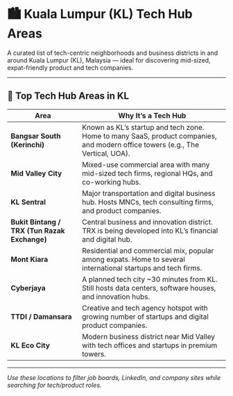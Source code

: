 
# 🏙️ Kuala Lumpur (KL) Tech Hub Areas

A curated list of tech-centric neighborhoods and business districts in and around Kuala Lumpur (KL), Malaysia — ideal for discovering mid-sized, expat-friendly product and tech companies.

---

## 📍 Top Tech Hub Areas in KL

| Area | Why It’s a Tech Hub |
|------|---------------------|
| **Bangsar South (Kerinchi)** | Known as KL’s startup and tech zone. Home to many SaaS, product companies, and modern office towers (e.g., The Vertical, UOA). |
| **Mid Valley City** | Mixed-use commercial area with many mid-sized tech firms, regional HQs, and co-working hubs. |
| **KL Sentral** | Major transportation and digital business hub. Hosts MNCs, tech consulting firms, and product companies. |
| **Bukit Bintang / TRX (Tun Razak Exchange)** | Central business and innovation district. TRX is being developed into KL’s financial and digital hub. |
| **Mont Kiara** | Residential and commercial mix, popular among expats. Home to several international startups and tech firms. |
| **Cyberjaya** | A planned tech city ~30 minutes from KL. Still hosts data centers, software houses, and innovation hubs. |
| **TTDI / Damansara** | Creative and tech agency hotspot with growing number of startups and digital product companies. |
| **KL Eco City** | Modern business district near Mid Valley with tech offices and startups in premium towers. |

---

*Use these locations to filter job boards, LinkedIn, and company sites while searching for tech/product roles.*
